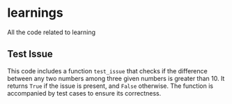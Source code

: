 # learnings
All the code related to learning
## Test Issue
This code includes a function `test_issue` that checks if the difference between any two numbers among three given numbers is greater than 10. It returns `True` if the issue is present, and `False` otherwise. The function is accompanied by test cases to ensure its correctness.


